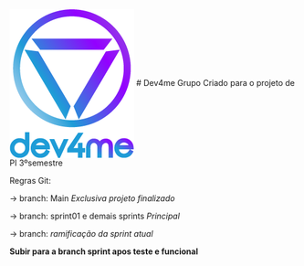 <img src="Logo-Dev4Me/logo-completo-degrade-dev4me.png" alt="Dev4me logo" align="center">
# Dev4me
Grupo Criado para o projeto de PI 3ºsemestre

Regras Git:

-> branch: Main *Exclusiva projeto finalizado*

-> branch: sprint01 e demais sprints *Principal*

-> branch: <nome da task e numero> *ramificação da sprint atual*
  
  <b> Subir para a branch sprint apos teste e funcional </b>
